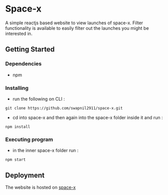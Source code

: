 # Space-x

A simple reactjs based website to view launches of space-x. Filter functionality is available to easily filter out the launches you might be interested in.

## Getting Started

### Dependencies

* npm


### Installing

* run the following on CLI :
```
git clone https://github.com/swapnil2911/space-x.git
```
* cd into space-x and then again into the space-x folder inside it and run :
```
npm install
```
### Executing program

* in the inner space-x folder run :
```
npm start
```

## Deployment

The website is hosted on [space-x](https://space-x-launchprograms.herokuapp.com/)
